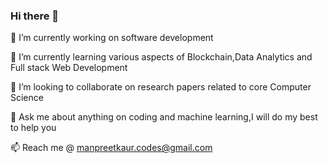 ### Hi there 👋

<!--
**mkaur-1/mkaur-1** is a ✨ _special_ ✨ repository because its `README.md` (this file) appears on your GitHub profile.

Here are some ideas to get you started:

- 🔭 I’m currently working as Analyst 
- 🌱 I’m currently learning various aspects of Blockchain,Systems,Data Analytics and Full stack Web Development 
- 👯 I’m looking to collaborate on research papers pertaining to core Computer Science
- 💬 Ask me about anything related to computer science and coding,I will do my best to help you
- 📫 How to reach me: manpreetkaur.codes@gmail.com
- 😄 Pronouns: she/Her
- ⚡ Fun fact: ...
-->
🔭 I’m currently working on software development

🌱 I’m currently learning various aspects of Blockchain,Data Analytics and Full stack Web Development

👯 I’m looking to collaborate on research papers related to core Computer Science

💬 Ask me about anything on coding and machine learning,I will do my best to help you 

📫 Reach me @ manpreetkaur.codes@gmail.com

